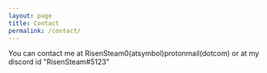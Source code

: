 ```yaml
---
layout: page
title: Contact
permalink: /contact/
---
```


You can contact me at RisenSteam0(atsymbol)protonmail(dotcom) or at my discord id "RisenSteam#5123"
